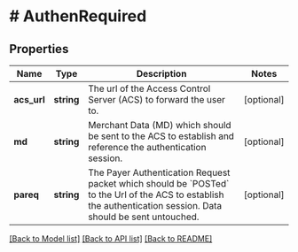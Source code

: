 # # AuthenRequired

## Properties

Name | Type | Description | Notes
------------ | ------------- | ------------- | -------------
**acs_url** | **string** | The url of the Access Control Server (ACS) to forward the user to. | [optional]
**md** | **string** | Merchant Data (MD) which should be sent to the ACS to establish and reference the authentication session. | [optional]
**pareq** | **string** | The Payer Authentication Request packet which should be &#x60;POSTed&#x60; to the Url of the ACS to establish the authentication session. Data should be sent untouched. | [optional]

[[Back to Model list]](../../README.md#models) [[Back to API list]](../../README.md#endpoints) [[Back to README]](../../README.md)
